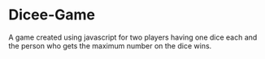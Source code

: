 # Dicee-Game
A game created using javascript for two players having one dice each and the person who gets the maximum number on the dice wins.

